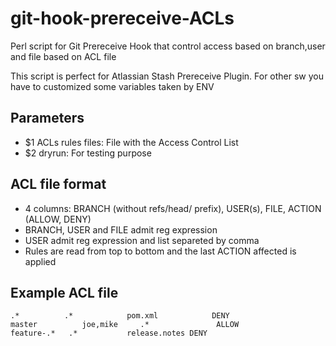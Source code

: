 # git-hook-prereceive-ACLs
Perl script for Git Prereceive Hook that control access based on branch,user and file based on ACL file

This script is perfect for Atlassian Stash Prereceive Plugin. For other sw you have to customized some variables taken by ENV

## Parameters
 - $1 ACLs rules files: File with the Access Control List
 - $2 dryrun: For testing purpose


## ACL file format
 - 4 columns: BRANCH (without refs/head/ prefix), USER(s), FILE, ACTION (ALLOW, DENY)
 - BRANCH, USER and FILE admit reg expression
 - USER admit reg expression and list separeted by comma
 - Rules are read from top to bottom and the last ACTION affected is applied

## Example ACL file
```
.*          .*		      pom.xml		     DENY
master		    joe,mike	 .*		          ALLOW
feature-.*	 .*		      release.notes	DENY
```
